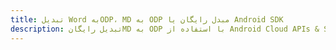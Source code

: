---title: تبدیل Word بهODP، MD به ODP مبدل رایگان یا Android SDKdescription: تبدیل رایگانMD به ODP با استفاده از Android Cloud APIs & SDK. همچنین اسناد Microsoft Word و OpenOffice را در Cloud ایجاد، ویرایش و رندر کنید.---